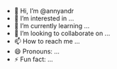 - 👋 Hi, I’m @annyandr
- 👀 I’m interested in ...
- 🌱 I’m currently learning ...
- 💞️ I’m looking to collaborate on ...
- 📫 How to reach me ...
- 😄 Pronouns: ...
- ⚡ Fun fact: ...

<!---
annyandr/annyandr is a ✨ special ✨ repository because its `README.md` (this file) appears on your GitHub profile.
You can click the Preview link to take a look at your changes.
--->
